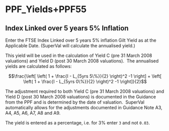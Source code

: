# PPF_Yields+PPF55


## Index Linked over 5 years 5% Inflation

Enter the FTSE Index Linked over 5 years 5% inflation Gilt Yield as at
the Applicable Date. (SuperVal will calculate the annualised yield.)

This yield will be used in the calculation of Yield C (pre 31 March 2008
valuations) and Yield D (post 30 March 2008 valuations).  The annualised
yields are calculated as follows:

$$\frac{\left[ \left( 1 + \frac{I - L_{5yrs 5\%}}{2} \right)^2 -1 \right] + \left[ \left( 1 + \frac{I - L_{5yrs 0\%}}{2} \right)^2 -1 \right]}{2}$$

<!-- 
0.5 x { \[(1 + 0.5 x I-L 5yrs 5%)^2 - 1\] + \[(1 + 0.5 x I-L 5yrs 0%)^2 - 1\] }
 -->

The adjustment required to both Yield C (pre 31 March 2008 valuations)
and Yield D (post 30 March 2008 valuations) is documented in the
Guidance from the PPF and is determined by the date of valuation. 
SuperVal automatically allows for the adjustments documented in Guidance
Note A3, A4, A5, A6, A7, A8 and A9.     

The yield is entered as a percentage, i.e. for 3% enter `3` and not `0.03`.
